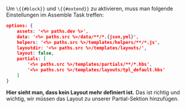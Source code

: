 Um `\{{#block}}` und `\{{#extend}}` zu aktivieren, muss man folgende Einstellungen im Assemble Task treffen:

``` json
options: {
	assets: '<%= paths.dev %>',
	data: '<%= paths.src %>/data/**/*.{json,yml}',
	helpers: '<%= paths.src %>/templates/helpers/**/*.js',
	layoutdir: '<%= paths.src %>/templates/layouts/',
	layout: false,
	partials: [
		'<%= paths.src %>/templates/partials/**/*.hbs',
		'<%= paths.src %>/templates/layouts/tpl_default.hbs'
	]
}
```

**Hier sieht man, dass kein Layout mehr definiert ist.** Das ist richtig und wichtig, wir müssen das Layout zu unserer Partial-Sektion hinzufügen.